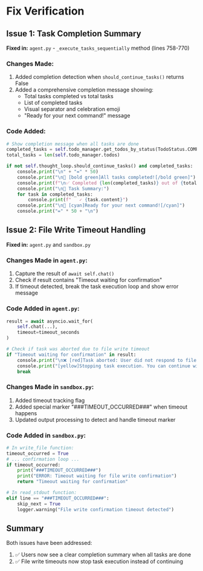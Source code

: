 # Fix Verification

## Issue 1: Task Completion Summary
**Fixed in:** `agent.py` - `_execute_tasks_sequentially` method (lines 758-770)

### Changes Made:
1. Added completion detection when `should_continue_tasks()` returns False
2. Added a comprehensive completion message showing:
   - Total tasks completed vs total tasks
   - List of completed tasks
   - Visual separator and celebration emoji
   - "Ready for your next command!" message

### Code Added:
```python
# Show completion message when all tasks are done
completed_tasks = self.todo_manager.get_todos_by_status(TodoStatus.COMPLETED)
total_tasks = len(self.todo_manager.todos)

if not self.thought_loop.should_continue_tasks() and completed_tasks:
    console.print("\n" + "=" * 50)
    console.print("\n🎉 [bold green]All tasks completed![/bold green]")
    console.print(f"\n✅ Completed {len(completed_tasks)} out of {total_tasks} tasks")
    console.print("\n📝 Task Summary:")
    for task in completed_tasks:
        console.print(f"   ✓ {task.content}")
    console.print("\n💬 [cyan]Ready for your next command![/cyan]")
    console.print("=" * 50 + "\n")
```

## Issue 2: File Write Timeout Handling
**Fixed in:** `agent.py` and `sandbox.py`

### Changes Made in `agent.py`:
1. Capture the result of `await self.chat()` 
2. Check if result contains "Timeout waiting for confirmation"
3. If timeout detected, break the task execution loop and show error message

### Code Added in `agent.py`:
```python
result = await asyncio.wait_for(
    self.chat(...),
    timeout=timeout_seconds
)

# Check if task was aborted due to file write timeout
if "Timeout waiting for confirmation" in result:
    console.print("\n❌ [red]Task aborted: User did not respond to file write confirmation[/red]")
    console.print("[yellow]Stopping task execution. You can continue with /tasks command.[/yellow]")
    break
```

### Changes Made in `sandbox.py`:
1. Added timeout tracking flag
2. Added special marker "###TIMEOUT_OCCURRED###" when timeout happens
3. Updated output processing to detect and handle timeout marker

### Code Added in `sandbox.py`:
```python
# In write_file function:
timeout_occurred = True
# ... confirmation loop ...
if timeout_occurred:
    print("###TIMEOUT_OCCURRED###")
    print("ERROR: Timeout waiting for file write confirmation")
    return "Timeout waiting for confirmation"

# In read_stdout function:
elif line == "###TIMEOUT_OCCURRED###":
    skip_next = True
    logger.warning("File write confirmation timeout detected")
```

## Summary
Both issues have been addressed:
1. ✅ Users now see a clear completion summary when all tasks are done
2. ✅ File write timeouts now stop task execution instead of continuing